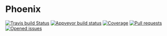 # Phoenix

[![Travis build Status](https://travis-ci.org/tcantenot/phoenix.svg?branch=master)](https://travis-ci.org/tcantenot/phoenix)
[![Appveyor build status](https://ci.appveyor.com/api/projects/status/0dk7iaoq2qf5j3fk/branch/master?svg=true)](https://ci.appveyor.com/project/tcantenot/phoenix/branch/master)
[![Coverage](https://codecov.io/gh/tcantenot/phoenix/branch/master/graph/badge.svg)](https://codecov.io/gh/tcantenot/phoenix)
[![Pull requests](https://img.shields.io/github/issues-pr-raw/tcantenot/phoenix.svg)](https://github.com/tcantenot/phoenix/pulls)
[![Opened issues](https://img.shields.io/github/issues-raw/tcantenot/phoenix.svg)](https://github.com/tcantenot/phoenix/issues)